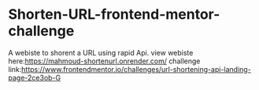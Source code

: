 # Shorten-URL-frontend-mentor-challenge
A webiste to shorent a URL using rapid Api.
view webiste here:https://mahmoud-shortenurl.onrender.com/
challenge link:https://www.frontendmentor.io/challenges/url-shortening-api-landing-page-2ce3ob-G
